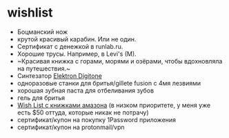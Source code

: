 # wishlist
 - Боцманский нож
 - крутой красивый карабин. Или не один.
 - Сертификат с денежкой в runlab.ru.
 - Хорошие трусы. Например, в Levi's (M).
 - ~Красивая книжка с горами, морями и озёрами, чтобы вдохновляла на путешествия.~
 - Синтезатор [Elektron Digitone](https://www.elektron.se/products/digitone/)
 - одноразовые станки для бритья/gillete fusion с 4мя лезвиями
 - хорошая зубная паста для отбеливания зубов
 - гель для бритья
 - [Wish List с книжками амазона](http://amzn.com/w/2H9HXNRKCRPQ1) (в низком приоритете, у меня уже есть $50 оттуда, которые никак не потрачу)
 - сертификат/купон на покупку 1Password приложения
 - сертификат/купон на protonmail/vpn
